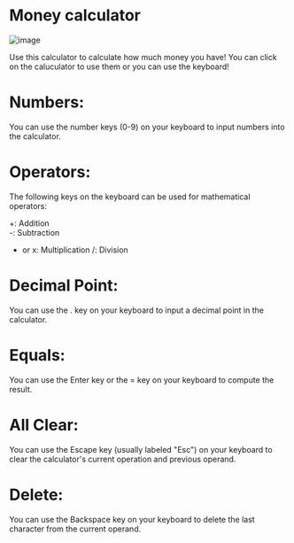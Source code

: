 # Money calculator
![image](https://github.com/muhamad-bilal/calculator/assets/125897574/bb387d06-4c94-476c-9b8b-60f9d2bba3aa)

Use this calculator to calculate how much money you have!
You can click on the caluculator to use them or you can use the keyboard!
# Numbers:
You can use the number keys (0-9) on your keyboard to input numbers into the calculator.

# Operators:
The following keys on the keyboard can be used for mathematical operators:

+: Addition  
  -: Subtraction
  * or x: Multiplication
  /: Division
# Decimal Point:
You can use the . key on your keyboard to input a decimal point in the calculator.

# Equals:
You can use the Enter key or the = key on your keyboard to compute the result.

# All Clear: 
You can use the Escape key (usually labeled "Esc") on your keyboard to clear the calculator's current operation and previous operand.

# Delete: 
You can use the Backspace key on your keyboard to delete the last character from the current operand.
